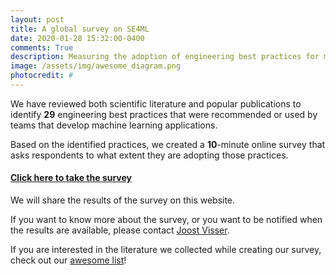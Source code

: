 ```yaml
---
layout: post
title: A global survey on SE4ML
date: 2020-01-28 15:32:00-0400
comments: True
description: Measuring the adoption of engineering best practices for machine learning.
image: /assets/img/awesome_diagram.png
photocredit: #
---
```


We have reviewed both scientific literature and popular publications to identify **29** engineering best practices that were recommended or used by teams that develop machine learning applications.

Based on the identified practices, we created a **10**-minute online survey that asks respondents to what extent they are adopting those practices.

#### [Click here to take the survey](https://leidenuniv.eu.qualtrics.com/jfe/form/SV_4ShLfuUn3bh7Qm9)

We will share the results of the survey on this website.

If you want to know more about the survey, or you want to be notified when the results are available, please contact <a href="mailto:j.m.w.visser@liacs.leidenuniv.nl"> Joost Visser</a>.

If you are interested in the literature we collected while creating our survey, check out our <a href="https://github.com/SE-ML/awesome-seml/blob/master/readme.md" target="_blank">awesome list</a>!


